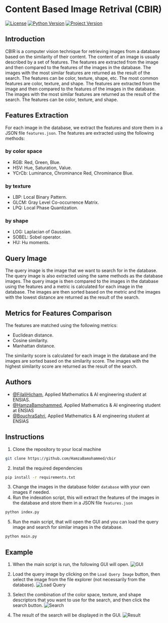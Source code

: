 # Content Based Image Retrival (CBIR)

[![License](https://img.shields.io/badge/License-MIT-blue.svg)](https://opensource.org/licenses/MIT) [![Python Version](https://img.shields.io/badge/Python-3.x-green.svg)](https://www.python.org/downloads/) [![Project Version](https://img.shields.io/badge/Project%20Version-1.0-lightgrey.svg)](https://github.com/HamzaBamohammed/CBIR)

## Introduction

CBIR is a computer vision technique for retrieving images from a database based on the similarity of their content. The content of an image is usually described by a set of features. The features are extracted from the image and then compared to the features of the images in the database. The images with the most similar features are returned as the result of the search. The features can be color, texture, shape, etc. The most common features are color, texture, and shape. The features are extracted from the image and then compared to the features of the images in the database. The images with the most similar features are returned as the result of the search. The features can be color, texture, and shape.

## Features Extraction
For each image in the database, we extract the features and store them in a JSON file ```features.json```. The features are extracted using the following methods:

### by color space


- RGB: Red, Green, Blue. 
- HSV: Hue, Saturation, Value.
- YCrCb: Luminance, Chrominance Red, Chrominance Blue.

### by texture

- LBP: Local Binary Pattern.
- GLCM: Gray Level Co-occurrence Matrix.
- LPQ: Local Phase Quantization.

### by shape

- LOG: Laplacian of Gaussian.
- SOBEL: Sobel operator.
- HU: Hu moments.

## Query Image
The query image is the image that we want to search for in the database. The query image is also extracted using the same methods as the database images. The query image is then compared to the images in the database using the features and a metric is calculated for each image in the database. The images are then sorted based on the metric and the images with the lowest distance are returned as the result of the search.

## Metrics for Features Comparison
The features are matched using the following metrics:

- Euclidean distance.
- Cosine similarity.
- Manhattan distance.

The similarity score is calculated for each image in the database and the images are sorted based on the similarity score. The images with the highest similarity score are returned as the result of the search.

## Authors
- [@FilaliHicham](https://www.github.com/FILALIHicham), Applied Mathematics & AI engineering student at ENSIAS.
- [@HamzaBamohammed](https://www.github.com/HamzaBamohammed), Applied Mathematics & AI engineering student at ENSIAS
- [@BouchraSahri](https://www.github.com/bouchrasa), Applied Mathematics & AI engineering student at ENSIAS

## Instructions
1. Clone the repository to your local machine
```bash
git clone https://github.com/HamzaBamohammed/cbir
```
2. Install the required dependencies
```bash
pip install -r requirements.txt
```
3. Change the images in the database folder ```database``` with your own images if needed.
4. Run the indexation script, this will extract the features of the images in the database and store them in a JSON file ```features.json```
```bash
python index.py
```
5. Run the main script, that will open the GUI and you can load the query image and search for similar images in the database.
```bash
python main.py
```

## Example

1. When the main script is run, the following GUI will open.
![GUI](https://archive.org/download/screenshot-4_202301/screenshot%201.png)

2. Load the query image by clicking on the ```Load Query Image``` button, then select the image from the file explorer (not necessarily from the database).
![Load Query](https://archive.org/download/screenshot-4_202301/screenshot%202.png)

3. Select the combination of the color space, texture, and shape descriptors that you want to use for the search, and then click the search button.
![Search](https://archive.org/download/screenshot-4_202301/screenshot%203.png)

4. The result of the search will be displayed in the GUI.
![Result](https://archive.org/download/screenshot-4_202301/screenshot%204.png)
